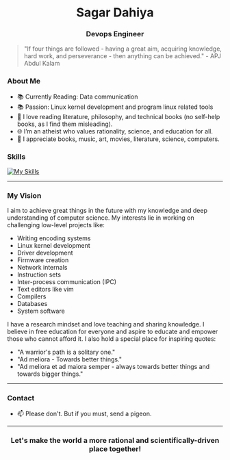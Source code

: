 <h1 align="center">Sagar Dahiya</h1>
<h3 align="center">Devops Engineer</h3>

 >"If four things are followed - having a great aim, acquiring knowledge, hard work, and perseverance - then anything can be achieved." - APJ Abdul Kalam


### About Me

- 📚 Currently Reading: Data communication
- 📚 Passion: Linux kernel development and program linux related tools
- 📖 I love reading literature, philosophy, and technical books (no self-help books, as I find them misleading).
- 🌐 I’m an atheist who values rationality, science, and education for all.
- 🎨 I appreciate books, music, art, movies, literature, science, computers.

### Skills

 [![My Skills](https://skillicons.dev/icons?i=linux,py,aws,kubernetes)](https://skillicons.dev)

---

### My Vision

I aim to achieve great things in the future with my knowledge and deep understanding of computer science. My interests lie in working on challenging low-level projects like:

- Writing encoding systems
- Linux kernel development
- Driver development
- Firmware creation
- Network internals
- Instruction sets
- Inter-process communication (IPC)
- Text editors like vim
- Compilers
- Databases
- System software

I have a research mindset and love teaching and sharing knowledge. I believe in free education for everyone and aspire to educate and empower those who cannot afford it. I also hold a special place for inspiring quotes:

- "A warrior's path is a solitary one."
- "Ad meliora - Towards better things."
- "Ad meliora et ad maiora semper - always towards better things and towards bigger things."
---
### Contact
- 📫 Please don't. But if you must, send a pigeon.
---
<h3 align="center">Let's make the world a more rational and scientifically-driven place together!</h3>
<!--
I want to made it more fun looking but at same time appear to be more rational like if some read He things that this man knows his work and will be something in future.
<!--
Although I am a professional devops engineer but let me tell you my vision of my future and what I want. I want to achieve great thing in future with my knowledge and deep understanding of computer and its related fundamentals. I want to work in some low level things which many people afraid to do or find it difficult for them to go that way or they just find it unnecessary like writing encoding systems, Linux kernel development, driver development, making firmware, making network internals, Working on instruction sets, working on IPC ( inter process communication), writing text editors like vim, writing compiler, making databases, making some system software etc. I hope you can understand there are millions of things like this I can't write everything. 
I have a research mindset and I also like philosophy, literature, teaching other peoples sharing knowledge, I literally read books and I can read of any kind of book instead of self-help books because they are bullshit and they give illusion of motivation and I  do want any kind of logical fallacies around me. I am not a professor but I treat myself like I am in their shoes and behave like them. I always dress like a gentlemen like old retired Englishmen professors, like James bond means I am always sharply dressed. I love creating things and understanding them how they work. I love engineering and scientific approach to things. I am also an atheist.Now my nature Is like this that I love to give other people my knowledge , teaching them. Write everything I know and learn in notebooks. I love software and deep computer things as I told you. But I also love humor and modern things like memes and approaching people from them that is why I am making README like this . I am just 23 years old and I don't know where will my life will go what will become of it but I am currently of energy because I can feel everyday is new and when I will wake and learn something new that day. I feel like  I don't need anyone in my life and I am above average from everyone around me. They are just bunch of idiots and cannot see big picture and will always be bound by their mind and their irrational thoughts etc. I why I love teaching people because I want to make them more rational etc. I always follow  "APJ Abdul kalam" I like his work and his thoughts but I quote that changed my life is "If four things are followed - having a great aim, acquiring knowledge, hard work, and perseverance - then anything can be achieved" and I think that it is deeply injected in me. All I want is knowledge and I can do anything for that.  I just want to learn things to their last level to their last point and then teach them. I love books, music, art, movies, literature, science, computers, Linux, open source communities etc. I also love these sentences I can relate with them any they give me energy "A warrior's path is solitary one", "ad meliora - Towards better things", "ad meliora et ad maiora semper- always towards better things and towards bigger things". I don't want to be average like every person. I love how people work together to make this world a better places. But I hate people who are irrational, unscientific. I love education and love concept of free education to everyone so that Everyone can be more scientific and give something to the world. I want to educate poor and orphan children or kids who can't afford education I want to teach them. These all I have told this my life in short obviously I have more to it but I can not able to tell everything because it is so complex that it is difficult for me to write down. But in short this is it. I can add to in future if I need to -->
